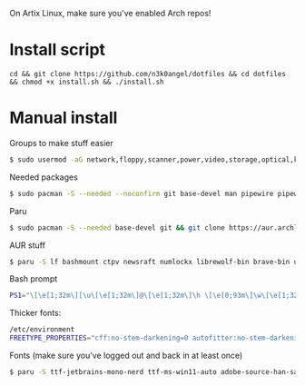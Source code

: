 On Artix Linux, make sure you've enabled Arch repos!

# Install script
```
cd && git clone https://github.com/n3k0angel/dotfiles && cd dotfiles && chmod +x install.sh && ./install.sh
```

# Manual install
Groups to make stuff easier
```sh
$ sudo usermod -aG network,floppy,scanner,power,video,storage,optical,kvm,input,disk,audio $USER
```

Needed packages
```sh
$ sudo pacman -S --needed --noconfirm git base-devel man pipewire pipewire-pulse wireplumber neovim mpv hdparm bat powertop keepassxc feh fzf btop udisks2 dunst acpi brightnessctl slock pcmanfm-gtk3 xsel xdg-user-dirs chafa ffmpegthumbnailer
```

Paru
```sh
$ sudo pacman -S --needed base-devel git && git clone https://aur.archlinux.org/paru-bin.git && cd paru-bin && makepkg -si && paru --gendb && cd .. && sudo rm -rv paru-bin
```

AUR stuff
```sh
$ paru -S lf bashmount ctpv newsraft numlockx librewolf-bin brave-bin ungoogled-chromium-bin compfy invidtui-bin gpg-tui
```

Bash prompt
```sh
PS1="\[\e[1;32m\][\u\[\e[1;32m\]@\[\e[1;32m\]\h \[\e[0;93m\]\w\[\e[1;32m\]]\[\033[0m\]$ "
```

Thicker fonts:
```sh
/etc/environment
FREETYPE_PROPERTIES="cff:no-stem-darkening=0 autofitter:no-stem-darkening=0"
```

Fonts (make sure you've logged out and back in at least once)
```sh
$ paru -S ttf-jetbrains-mono-nerd ttf-ms-win11-auto adobe-source-han-sans-otc-fonts adobe-source-han-serif-otc-fonts noto-fonts noto-fonts-emoji && paru -Rns gnu-free-fonts
```
